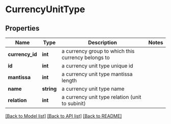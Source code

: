 # CurrencyUnitType

## Properties
Name | Type | Description | Notes
------------ | ------------- | ------------- | -------------
**currency_id** | **int** | a currency group to which this currency belongs to | 
**id** | **int** | a currency unit type unique id | 
**mantissa** | **int** | a currency unit type mantissa length | 
**name** | **string** | a currency unit type name | 
**relation** | **int** | a currency unit type relation (unit to subinit) | 

[[Back to Model list]](../README.md#documentation-for-models) [[Back to API list]](../README.md#documentation-for-api-endpoints) [[Back to README]](../README.md)


